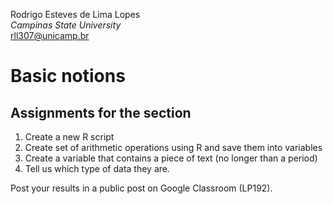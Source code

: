  Rodrigo Esteves de Lima Lopes \
*Campinas State University* \
[rll307@unicamp.br](mailto:rll307@unicamp.br)

# Basic notions

## Assignments for the section

1. Create a new R script
1. Create set of arithmetic operations using R and save them into variables
1. Create a variable that contains a piece of text (no longer than a period)
1. Tell us which type of data they are. 

Post your results in a public post on Google Classroom (LP192). 
































